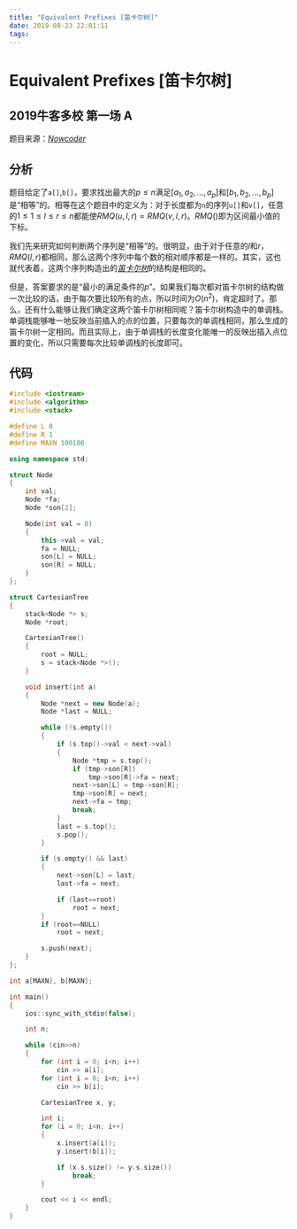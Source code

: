 ```yaml
---
title: "Equivalent Prefixes [笛卡尔树]"
date: 2019-08-23 22:01:11
tags: 
---
```


# Equivalent Prefixes [笛卡尔树]

## 2019牛客多校 第一场 A

<!--more-->

题目来源：[_Nowcoder_](https://ac.nowcoder.com/acm/contest/881/A)

## 分析

题目给定了`a[]`,`b[]`，要求找出最大的$p \leq n$满足$[a_1, a_2, ... , a_p]$和$[b_1, b_2, ... ,b_p]$是“相等”的。相等在这个题目中的定义为：对于长度都为`n`的序列`u[]`和`v[]`，任意的$1 \leq 1 \leq l \leq r \leq n$都能使$RMQ(u, l, r) = RMQ(v, l, r)$。$RMQ()$即为区间最小值的下标。

我们先来研究如何判断两个序列是“相等”的。很明显，由于对于任意的$l$和$r$，$RMQ(l,r)$都相同，那么这两个序列中每个数的相对顺序都是一样的。其实，这也就代表着，这两个序列构造出的[_笛卡尔树_](http://songer.xyz/index.php/archives/382/)的结构是相同的。

但是，答案要求的是“最小的满足条件的$p$”。如果我们每次都对笛卡尔树的结构做一次比较的话，由于每次要比较所有的点，所以时间为$O(n^2)$，肯定超时了。那么，还有什么能够让我们确定这两个笛卡尔树相同呢？笛卡尔树构造中的单调栈。单调栈能够唯一地反映当前插入的点的位置，只要每次的单调栈相同，那么生成的笛卡尔树一定相同。而且实际上，由于单调栈的长度变化能唯一的反映出插入点位置的变化，所以只需要每次比较单调栈的长度即可。

## 代码

```C++
#include <iostream>
#include <algorithm>
#include <stack>

#define L 0
#define R 1
#define MAXN 100100

using namespace std;

struct Node
{
    int val;
    Node *fa;
    Node *son[2];

    Node(int val = 0)
    {
        this->val = val;
        fa = NULL;
        son[L] = NULL;
        son[R] = NULL;
    }
};

struct CartesianTree
{
    stack<Node *> s;
    Node *root;

    CartesianTree()
    {
        root = NULL;
        s = stack<Node *>();
    }

    void insert(int a)
    {
        Node *next = new Node(a);
        Node *last = NULL;

        while (!s.empty())
        {
            if (s.top()->val < next->val)
            {
                Node *tmp = s.top();
                if (tmp->son[R])
                    tmp->son[R]->fa = next;
                next->son[L] = tmp->son[R];
                tmp->son[R] = next;
                next->fa = tmp;
                break;
            }
            last = s.top();
            s.pop();
        }

        if (s.empty() && last)
        {
            next->son[L] = last;
            last->fa = next;

            if (last==root)
                root = next;
        }
        if (root==NULL)
            root = next;

        s.push(next);
    }
};

int a[MAXN], b[MAXN];

int main()
{
    ios::sync_with_stdio(false);

    int n;

    while (cin>>n)
    {
        for (int i = 0; i<n; i++)
            cin >> a[i];
        for (int i = 0; i<n; i++)
            cin >> b[i];

        CartesianTree x, y;

        int i;
        for (i = 0; i<n; i++)
        {
            x.insert(a[i]);
            y.insert(b[i]);

            if (x.s.size() != y.s.size())
                break;
        }

        cout << i << endl;
    }
}
```
